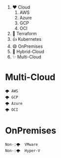 1. ❤️ Cloud
   1. AWS
   2. Azure
   3. GCP
   4. OCI
2. 💯 Terraform
3. 👍 Kubernetes
4. 😄 OnPremises
5. 🎉 Hybrid-Cloud
6. ✨ Multi-Cloud

# Multi-Cloud
    🌩️ AWS
    🌩️ GCP
    🌩️ Azure
    🌩️ OCI

# OnPremises
    Non-:🌩️  VMware
    Non-:🌩️  Hyper-V
